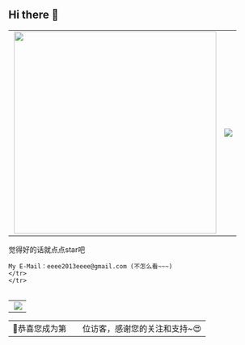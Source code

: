 ## Hi there 👋
<table>
    <tr>
        <td>
            <center><img align='right' src="https://github-readme-stats.zohan.tech/api?username=eeeeeeeeee-code&hide_title=true&hide_border=true&show_icons=true&include_all_commits=true&bg_color=0,EC6C6C,FFD479,FFFC79,73FA79&theme=graywhite&locale=cn" width="400"></center>
        </td>
        <td>
            <center><img src="https://github-readme-stats.vercel.app/api/top-langs/?username=eeeeeeeeee-code&hide_title=true&hide_border=true&layout=compact&langs_count=6&text_color=000&icon_color=fff&bg_color=0,52fa5a,4dfcff,c64dff&theme=graywhite" /> </center>
        </td>
    </tr>
</table>

<table>
    <tr>
    觉得好的话就点点star吧

    My E-Mail：eeee2013eeee@gmail.com (不怎么看~~~)
    </tr>
    </tr>
</table>

<table>
    <tr>
        <td><img src="https://github-profile-summary-cards.vercel.app/api/cards/profile-details?username=eeeeeeeeee-code&theme=github_dark" align="right" /></td>
    </tr>
</table>

<table>
  <tr>
    <td>🥰恭喜您成为第</td>
    <td><img src="https://profile-counter.glitch.me/eeeeeeeeee-code/count.svg" alt="" /></td>
    <td>位访客，感谢您的关注和支持~😍</td>
  </tr>
</table>
